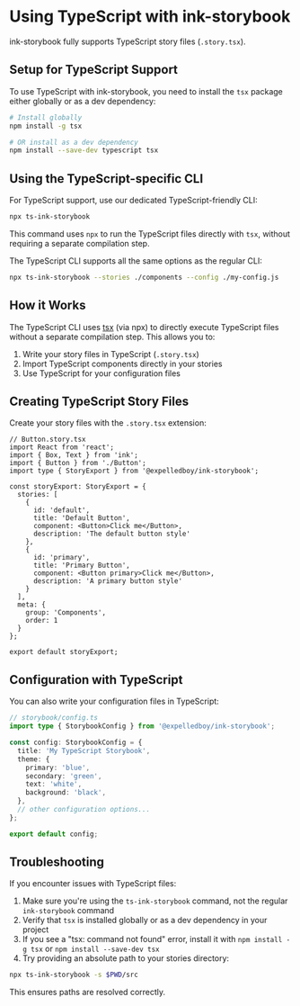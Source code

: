 # Using TypeScript with ink-storybook

ink-storybook fully supports TypeScript story files (`.story.tsx`).

## Setup for TypeScript Support

To use TypeScript with ink-storybook, you need to install the `tsx` package either globally or as a dev dependency:

```bash
# Install globally
npm install -g tsx

# OR install as a dev dependency
npm install --save-dev typescript tsx
```

## Using the TypeScript-specific CLI

For TypeScript support, use our dedicated TypeScript-friendly CLI:

```bash
npx ts-ink-storybook
```

This command uses `npx` to run the TypeScript files directly with `tsx`, without requiring a separate compilation step.

The TypeScript CLI supports all the same options as the regular CLI:

```bash
npx ts-ink-storybook --stories ./components --config ./my-config.js
```

## How it Works

The TypeScript CLI uses [tsx](https://www.npmjs.com/package/tsx) (via npx) to directly execute TypeScript files without a separate compilation step. This allows you to:

1. Write your story files in TypeScript (`.story.tsx`)
2. Import TypeScript components directly in your stories
3. Use TypeScript for your configuration files

## Creating TypeScript Story Files

Create your story files with the `.story.tsx` extension:

```tsx
// Button.story.tsx
import React from 'react';
import { Box, Text } from 'ink';
import { Button } from './Button';
import type { StoryExport } from '@expelledboy/ink-storybook';

const storyExport: StoryExport = {
  stories: [
    {
      id: 'default',
      title: 'Default Button',
      component: <Button>Click me</Button>,
      description: 'The default button style'
    },
    {
      id: 'primary',
      title: 'Primary Button',
      component: <Button primary>Click me</Button>,
      description: 'A primary button style'
    }
  ],
  meta: {
    group: 'Components',
    order: 1
  }
};

export default storyExport;
```

## Configuration with TypeScript

You can also write your configuration files in TypeScript:

```ts
// storybook/config.ts
import type { StorybookConfig } from '@expelledboy/ink-storybook';

const config: StorybookConfig = {
  title: 'My TypeScript Storybook',
  theme: {
    primary: 'blue',
    secondary: 'green',
    text: 'white',
    background: 'black',
  },
  // other configuration options...
};

export default config;
```

## Troubleshooting

If you encounter issues with TypeScript files:

1. Make sure you're using the `ts-ink-storybook` command, not the regular `ink-storybook` command
2. Verify that `tsx` is installed globally or as a dev dependency in your project
3. If you see a "tsx: command not found" error, install it with `npm install -g tsx` or `npm install --save-dev tsx`
4. Try providing an absolute path to your stories directory:

```bash
npx ts-ink-storybook -s $PWD/src
```

This ensures paths are resolved correctly. 